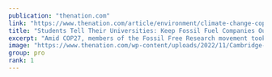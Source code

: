```yaml
---
publication: "thenation.com"
link: "https://www.thenation.com/article/environment/climate-change-cop27-fossil-fuel-university-research/"
title: "Students Tell Their Universities: Keep Fossil Fuel Companies Out of Climate Research"
excerpt: "Amid COP27, members of the Fossil Free Research movement took action around the world, protesting the influence of Big Oil on crucial climate change studies."
image: "https://www.thenation.com/wp-content/uploads/2022/11/Cambridge-Fossil-Free-Research-Week-of-Action.jpg"
group: pro
rank: 1
---
```

